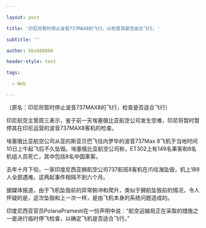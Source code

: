 ---
layout: post
title: '印尼将暂时停止波音737MAX8的飞行，以检查其是否适合飞行。'
subtitle: ''
author: kbs668888
header-style: text
tags:
  - Web
---
（原名：印尼将暂时停止波音737MAX8的飞行，检查是否适合飞行）

印尼航空主管周三表示，鉴于前一天埃塞俄比亚航空公司发生空难，印尼将暂时暂停其在印尼运营的波音737MAX8客机的检查。

埃塞俄比亚航空公司从亚的斯亚贝巴飞往内罗毕的波音737Max
8飞机于当地时间10日上午起飞后不久坠毁。埃塞俄比亚航空公司称，ET302上有149名乘客和8名机组人员死亡，其中包括8名中国乘客。

去年十月下旬，一家印度尼西亚狮航空公司737航班8客机在爪哇海坠毁，机上189人全部遇难。这两起事件相隔不到六个月。

据媒体报道，由于飞机坠毁前的异常俯冲和爬升，类似于狮航坠毁前的情况，令人怀疑的是，这次坠毁和上一次一样，是由飞机本身的系统问题造成的。

印度尼西亚官员PolanaPramesti在一份声明中说：“航空运输局正在采取的措施之一是进行临时停飞检查，以确定飞机是否适合飞行。”

